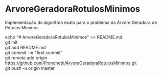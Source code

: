 # ArvoreGeradoraRotulosMinimos
Implementação do algoritmo exato para o problema da Árvore Geradora de Rótulos Mínimos

echo "# ArvoreGeradoraRotulosMinimos" >> README.md  
git init  
git add README.md  
git commit -m "first commit"  
git remote add origin https://github.com/Fronchetti/ArvoreGeradoraRotulosMinimos.git  
git push -u origin master  
